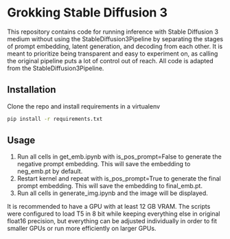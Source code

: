 # Grokking Stable Diffusion 3

This repository contains code for running inference with Stable Diffusion 3 medium without using the StableDiffusion3Pipeline by separating the stages of prompt embedding, latent generation, and decoding from each other. It is meant to prioritize being transparent and easy to experiment on, as calling the original pipeline puts a lot of control out of reach. All code is adapted from the StableDiffusion3Pipeline.

## Installation
Clone the repo and install requirements in a virtualenv
```bash
pip install -r requirements.txt
```

## Usage
1. Run all cells in get_emb.ipynb with is_pos_prompt=False to generate the negative prompt embedding. This will save the embedding to neg_emb.pt by default.
2. Restart kernel and repeat with is_pos_prompt=True to generate the final prompt embedding. This will save the embedding to final_emb.pt.
3. Run all cells in generate_img.ipynb and the image will be displayed.

It is recommended to have a GPU with at least 12 GB VRAM. The scripts were configured to load T5 in 8 bit while keeping everything else in original float16 precision, but everything can be adjusted individually in order to fit smaller GPUs or run more efficiently on larger GPUs.
